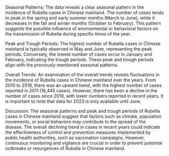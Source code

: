 Seasonal Patterns: The data reveals a clear seasonal pattern in the incidence of Rubella cases in Chinese mainland. The number of cases tends to peak in the spring and early summer months (March to June), while it decreases in the fall and winter months (October to February). This pattern suggests the possible influence of environmental or behavioral factors on the transmission of Rubella during specific times of the year.

Peak and Trough Periods: The highest number of Rubella cases in Chinese mainland is typically observed in May and June, representing the peak periods. Conversely, the lowest number of cases occur in January and February, indicating the trough periods. These peak and trough periods align with the previously mentioned seasonal patterns.

Overall Trends: An examination of the overall trends reveals fluctuations in the incidence of Rubella cases in Chinese mainland over the years. From 2010 to 2019, there was an upward trend, with the highest number of cases reported in 2011 (18,445 cases). However, there has been a decline in the number of cases since 2019, with lower numbers reported in recent years. It is important to note that data for 2023 is only available until June.

Discussion: The seasonal patterns and peak and trough periods of Rubella cases in Chinese mainland suggest that factors such as climate, population movements, or social behaviors may contribute to the spread of the disease. The overall declining trend in cases in recent years could indicate the effectiveness of control and prevention measures implemented by public health authorities, such as vaccination campaigns. However, continuous monitoring and vigilance are crucial in order to prevent potential outbreaks or resurgences of Rubella in Chinese mainland.
